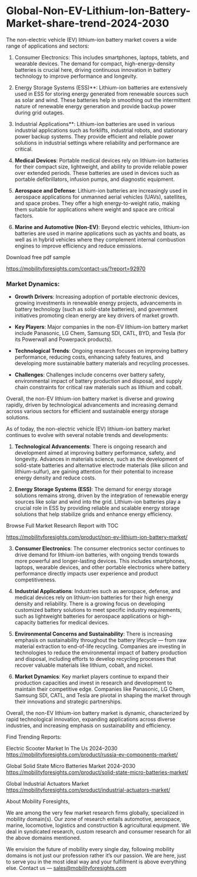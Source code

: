 # Global-Non-EV-Lithium-Ion-Battery-Market-share-trend-2024-2030
The non-electric vehicle (EV) lithium-ion battery market covers a wide range of applications and sectors:

1. Consumer Electronics: This includes smartphones, laptops, tablets, and wearable devices. The demand for compact, high-energy-density batteries is crucial here, driving continuous innovation in battery technology to improve performance and longevity.

2. Energy Storage Systems (ESS)**: Lithium-ion batteries are extensively used in ESS for storing energy generated from renewable sources such as solar and wind. These batteries help in smoothing out the intermittent nature of renewable energy generation and provide backup power during grid outages.

3. Industrial Applications**: Lithium-ion batteries are used in various industrial applications such as forklifts, industrial robots, and stationary power backup systems. They provide efficient and reliable power solutions in industrial settings where reliability and performance are critical.

4. **Medical Devices**: Portable medical devices rely on lithium-ion batteries for their compact size, lightweight, and ability to provide reliable power over extended periods. These batteries are used in devices such as portable defibrillators, infusion pumps, and diagnostic equipment.

5. **Aerospace and Defense**: Lithium-ion batteries are increasingly used in aerospace applications for unmanned aerial vehicles (UAVs), satellites, and space probes. They offer a high energy-to-weight ratio, making them suitable for applications where weight and space are critical factors.

6. **Marine and Automotive (Non-EV)**: Beyond electric vehicles, lithium-ion batteries are used in marine applications such as yachts and boats, as well as in hybrid vehicles where they complement internal combustion engines to improve efficiency and reduce emissions.

Download free pdf sample

https://mobilityforesights.com/contact-us/?report=92970

### Market Dynamics:

- **Growth Drivers**: Increasing adoption of portable electronic devices, growing investments in renewable energy projects, advancements in battery technology (such as solid-state batteries), and government initiatives promoting clean energy are key drivers of market growth.

- **Key Players**: Major companies in the non-EV lithium-ion battery market include Panasonic, LG Chem, Samsung SDI, CATL, BYD, and Tesla (for its Powerwall and Powerpack products).

- **Technological Trends**: Ongoing research focuses on improving battery performance, reducing costs, enhancing safety features, and developing more sustainable battery materials and recycling processes.

- **Challenges**: Challenges include concerns over battery safety, environmental impact of battery production and disposal, and supply chain constraints for critical raw materials such as lithium and cobalt.

Overall, the non-EV lithium-ion battery market is diverse and growing rapidly, driven by technological advancements and increasing demand across various sectors for efficient and sustainable energy storage solutions.

As of today, the non-electric vehicle (EV) lithium-ion battery market continues to evolve with several notable trends and developments:

1. **Technological Advancements**: There is ongoing research and development aimed at improving battery performance, safety, and longevity. Advances in materials science, such as the development of solid-state batteries and alternative electrode materials (like silicon and lithium-sulfur), are gaining attention for their potential to increase energy density and reduce costs.

2. **Energy Storage Systems (ESS)**: The demand for energy storage solutions remains strong, driven by the integration of renewable energy sources like solar and wind into the grid. Lithium-ion batteries play a crucial role in ESS by providing reliable and scalable energy storage solutions that help stabilize grids and enhance energy efficiency.

Browse Full Market Research Report with TOC

https://mobilityforesights.com/product/non-ev-lithium-ion-battery-market/

3. **Consumer Electronics**: The consumer electronics sector continues to drive demand for lithium-ion batteries, with ongoing trends towards more powerful and longer-lasting devices. This includes smartphones, laptops, wearable devices, and other portable electronics where battery performance directly impacts user experience and product competitiveness.

4. **Industrial Applications**: Industries such as aerospace, defense, and medical devices rely on lithium-ion batteries for their high energy density and reliability. There is a growing focus on developing customized battery solutions to meet specific industry requirements, such as lightweight batteries for aerospace applications or high-capacity batteries for medical devices.

5. **Environmental Concerns and Sustainability**: There is increasing emphasis on sustainability throughout the battery lifecycle — from raw material extraction to end-of-life recycling. Companies are investing in technologies to reduce the environmental impact of battery production and disposal, including efforts to develop recycling processes that recover valuable materials like lithium, cobalt, and nickel.

6. **Market Dynamics**: Key market players continue to expand their production capacities and invest in research and development to maintain their competitive edge. Companies like Panasonic, LG Chem, Samsung SDI, CATL, and Tesla are pivotal in shaping the market through their innovations and strategic partnerships.

Overall, the non-EV lithium-ion battery market is dynamic, characterized by rapid technological innovation, expanding applications across diverse industries, and increasing emphasis on sustainability and efficiency.

Find Trending Reports:

Electric Scooter Market In The Us 2024–2030
https://mobilityforesights.com/product/russia-ev-components-market/

Global Solid State Micro Batteries Market 2024–2030
https://mobilityforesights.com/product/solid-state-micro-batteries-market/

Global Industrial Actuators Market
https://mobilityforesights.com/product/industrial-actuators-market/

About Mobility Foresights,

We are among the very few market research firms globally, specialized in mobility domain(s). Our zone of research entails automotive, aerospace, marine, locomotive, logistics and construction & agricultural equipment. We deal in syndicated research, custom research and consumer research for all the above domains mentioned.

We envision the future of mobility every single day, following mobility domains is not just our profession rather it’s our passion. We are here, just to serve you in the most ideal way and your fulfillment is above everything else. Contact us — sales@mobilityforesights.com
